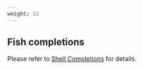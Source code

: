 ```yaml
---
weight: 12
---
```


## Fish completions

Please refer to [Shell Completions](shell_completions.md) for details.

